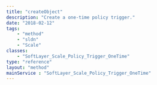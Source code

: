 ```yaml
---
title: "createObject"
description: "Create a one-time policy trigger."
date: "2018-02-12"
tags:
    - "method"
    - "sldn"
    - "Scale"
classes:
    - "SoftLayer_Scale_Policy_Trigger_OneTime"
type: "reference"
layout: "method"
mainService : "SoftLayer_Scale_Policy_Trigger_OneTime"
---
```

